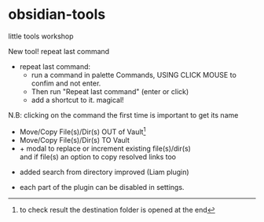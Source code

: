 # obsidian-tools
little tools workshop


New tool! repeat last command

- repeat last command: 
    - run a command in palette Commands, USING CLICK MOUSE to confim and not enter.
    - Then run "Repeat last command" (enter or click)
    - add a shortcut to it. magical!
    
N.B: clicking on the command the first time is important to get its name


- Move/Copy File(s)/Dir(s) OUT of Vault[^1]
- Move/Copy File(s)/Dir(s) TO Vault
- \+ modal to replace or increment existing file(s)/dir(s)  
and if file(s) an option to copy resolved links too 
[^1]: to check result the destination folder is opened at the end

- added search from directory improved (Liam plugin)

- each part of the plugin can be disabled in settings.
